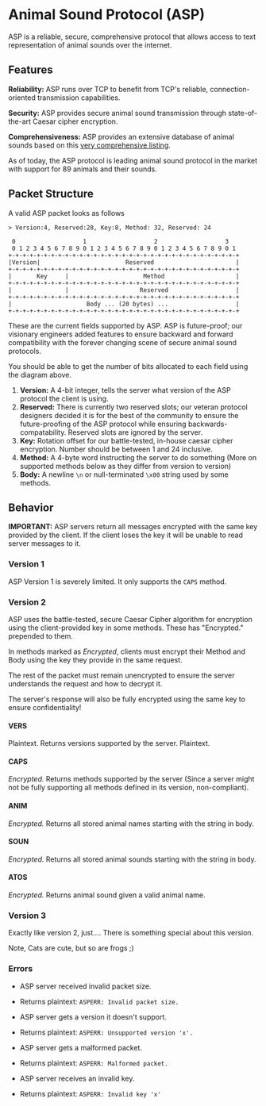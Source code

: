 # Animal Sound Protocol (ASP)
ASP is a reliable, secure, comprehensive protocol that allows access to text representation of animal sounds over the internet.

## Features
**Reliability:** ASP runs over TCP to benefit from TCP's reliable, connection-oriented transmission capabilities.

**Security:** ASP provides secure animal sound transmission through state-of-the-art Caesar cipher encryption.

**Comprehensiveness:** ASP provides an extensive database of animal sounds based on this [very comprehensive listing](https://en.wikipedia.org/wiki/List_of_animal_sounds).

As of today, the ASP protocol is leading animal sound protocol in the market with support for 89 animals and their sounds.

## Packet Structure
A valid ASP packet looks as follows
```
> Version:4, Reserved:28, Key:8, Method: 32, Reserved: 24

 0                   1                   2                   3  
 0 1 2 3 4 5 6 7 8 9 0 1 2 3 4 5 6 7 8 9 0 1 2 3 4 5 6 7 8 9 0 1
+-+-+-+-+-+-+-+-+-+-+-+-+-+-+-+-+-+-+-+-+-+-+-+-+-+-+-+-+-+-+-+-+
|Version|                        Reserved                       |
+-+-+-+-+-+-+-+-+-+-+-+-+-+-+-+-+-+-+-+-+-+-+-+-+-+-+-+-+-+-+-+-+
|       Key     |                     Method                    |
+-+-+-+-+-+-+-+-+-+-+-+-+-+-+-+-+-+-+-+-+-+-+-+-+-+-+-+-+-+-+-+-+
|               |                    Reserved                   |
+-+-+-+-+-+-+-+-+-+-+-+-+-+-+-+-+-+-+-+-+-+-+-+-+-+-+-+-+-+-+-+-+
|                     Body ... (20 bytes) ...                   |
+-+-+-+-+-+-+-+-+-+-+-+-+-+-+-+-+-+-+-+-+-+-+-+-+-+-+-+-+-+-+-+-+
```

These are the current fields supported by ASP. ASP is future-proof; our visionary engineers added features to ensure backward and forward compatibility with the forever changing scene of secure animal sound protocols.

You should be able to get the number of bits allocated to each field using the diagram above.

1. **Version:** A 4-bit integer, tells the server what version of the ASP protocol the client is using.
2. **Reserved:** There is currently two reserved slots; our veteran protocol designers decided it is for the best of the community to ensure the future-proofing of the ASP protocol while ensuring backwards-compatability. Reserved slots are ignored by the server.
3. **Key:** Rotation offset for our battle-tested, in-house caesar cipher encryption. Number should be between 1 and 24 inclusive.
4. **Method:** A 4-byte word instructing the server to do something (More on supported methods below as they differ from version to version)
5. **Body:** A newline `\n` or null-terminated `\x00` string used by some methods.

## Behavior
**IMPORTANT:** ASP servers return all messages encrypted with the same key provided by the client. If the client loses the key it will be unable to read server messages to it.

### Version 1
ASP Version 1 is severely limited. It only supports the `CAPS` method.

### Version 2
ASP uses the battle-tested, secure Caesar Cipher algorithm for encryption using the client-provided key in some methods. These has "Encrypted." prepended to them.

In methods marked as *Encrypted*, clients must encrypt their Method and Body using the key they provide in the same request.

The rest of the packet must remain unencrypted to ensure the server understands the request and how to decrypt it.

The server's response will also be fully encrypted using the same key to ensure confidentiality!

#### VERS
Plaintext. Returns versions supported by the server. Plaintext.

#### CAPS
*Encrypted.* Returns methods supported by the server (Since a server might not be fully supporting all methods defined in its version, non-compliant).

#### ANIM
*Encrypted.* Returns all stored animal names starting with the string in body.

#### SOUN
*Encrypted.* Returns all stored animal sounds starting with the string in body.

#### ATOS
*Encrypted.* Returns animal sound given a valid animal name.

### Version 3
Exactly like version 2, just.... There is something special about this version.

Note, Cats are cute, but so are frogs ;)

### Errors
- ASP server received invalid packet size.
- Returns plaintext: `ASPERR: Invalid packet size.`

- ASP server gets a version it doesn't support.
- Returns plaintext: `ASPERR: Unsupported version 'x'.`

- ASP server gets a malformed packet.
- Returns plaintext: `ASPERR: Malformed packet.`

- ASP server receives an invalid key.
- Returns plaintext: `ASPERR: Invalid key 'x'`
